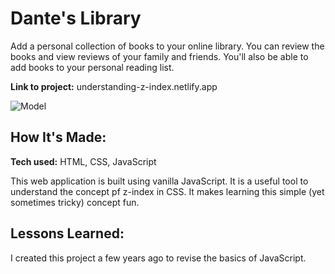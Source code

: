 # Dante's Library
Add a personal collection of books to your online library. You can review the books and view reviews of your family and friends. You'll also be able to add books to your personal reading list.

**Link to project:** understanding-z-index.netlify.app

![Model](https://i.ibb.co/60k3rPX/understanding-x-index.png)

## How It's Made:

**Tech used:** HTML, CSS, JavaScript

This web application is built using vanilla JavaScript. It is a useful tool to understand the concept pf z-index in CSS. It makes learning this simple (yet sometimes tricky) concept fun.

## Lessons Learned:

I created this project a few years ago to revise the basics of JavaScript.


